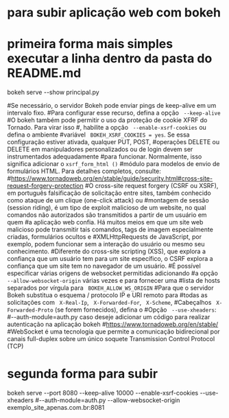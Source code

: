 # para subir aplicação web com bokeh
# primeira forma mais simples executar a linha dentro da pasta do README.md
bokeh serve --show principal.py

#Se necessário, o servidor Bokeh pode enviar pings de keep-alive em um intervalo fixo.
#Para configurar esse recurso, defina a opção `` --keep-alive``
#O bokeh também pode permitir o uso da proteção de cookie XFRF do Tornado. Para virar isso
#, habilite a opção `` --enable-xsrf-cookies`` ou defina o ambiente
#variável `` BOKEH_XSRF_COOKIES = yes``. Se essa configuração estiver ativada, qualquer PUT, POST,
#operações DELETE ou DELETE em manipuladores personalizados ou de login devem ser instrumentados adequadamente
#para funcionar. Normalmente, isso significa adicionar o `` xsrf_form_html () ``
#módulo para modelos de envio de formulários HTML. Para detalhes completos, consulte:
#https://www.tornadoweb.org/en/stable/guide/security.html#cross-site-request-forgery-protection
#O cross-site request forgery (CSRF ou XSRF), em português falsificação de solicitação entre sites, também conhecido como ataque de um clique (one-click attack) ou 
#montagem de sessão (session riding), é um tipo de exploit malicioso de um website, no qual comandos não autorizados são transmitidos a partir de um usuário em quem 
#a aplicação web confia. Há muitos meios em que um site web malicioso pode transmitir tais comandos, tags de imagem especialmente criadas, formulários ocultos e 
#XMLHttpRequests de JavaScript, por exemplo, podem funcionar sem a interação do usuário ou mesmo seu conhecimento. 
#Diferente do cross-site scripting (XSS), que explora a confiança que um usuário tem para um site específico, o CSRF explora a confiança que um site tem no navegador de um usuário.
#É possível especificar várias origens de websocket permitidas adicionando
#a opção `` --allow-websocket-origin`` várias vezes e para fornecer uma
#lista de hosts separados por vírgula para `` BOKEH_ALLOW_WS_ORIGIN``
#Para que o servidor Bokeh substitua o esquema / protocolo IP e URI remoto para
#todas as solicitações com `` X-Real-Ip``, `` X-Forwarded-For``, `` X-Scheme``,
#Cabeçalhos `` X-Forwarded-Proto`` (se forem fornecidos), defina o
#Opção `` --use-xheaders``:
#--auth-module=auth.py  caso deseje adicionar um código para realizar autenticação na aplicação bokeh
#https://www.tornadoweb.org/en/stable/
#WebSocket é uma tecnologia que permite a comunicação bidirecional por canais full-duplex sobre um único soquete Transmission Control Protocol (TCP)

# segunda forma para subir 
bokeh  serve --port 8080 --keep-alive 10000 --enable-xsrf-cookies  --use-xheaders #--auth-module=auth.py --allow-websocket-origin exemplo_site_apenas.com.br:8081

